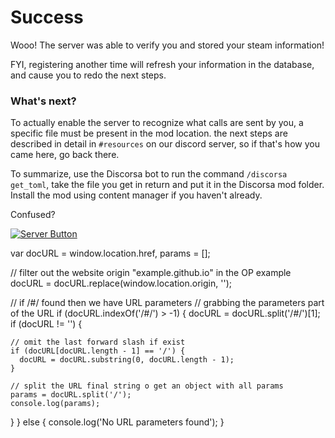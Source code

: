 # Success

Wooo! The server was able to verify you and stored your steam information!

FYI, registering another time will refresh your information in the database, and cause you to redo the next steps.

### What's next? 

To actually enable the server to recognize what calls are sent by you, a specific file must be present in the mod location. the next steps are described in detail in `#resources` on our discord server, so if that's how you came here, go back there.

To summarize, use the Discorsa bot to run the command `/discorsa get_toml`, take the file you get in return and put it in the Discorsa mod folder. Install the mod using content manager if you haven't already.

Confused?

[![Server Button]][Server Link]

[Server Link]: https://discord.gg/DPTCrxawBx
[Server Button]: https://img.shields.io/badge/Join_support_server-5865F2?style=for-the-badge

<html>
var docURL = window.location.href,
  params = [];

// filter out the website origin "example.github.io" in the OP example      
docURL = docURL.replace(window.location.origin, '');

// if /#/ found then we have URL parameters
// grabbing the parameters part of the URL
if (docURL.indexOf('/#/') > -1) {
  docURL = docURL.split('/#/')[1];
  if (docURL != '') {

    // omit the last forward slash if exist
    if (docURL[docURL.length - 1] == '/') {
      docURL = docURL.substring(0, docURL.length - 1);
    }

    // split the URL final string o get an object with all params 
    params = docURL.split('/');
    console.log(params);
  }
} else {
  console.log('No URL parameters found');
}
</html>
